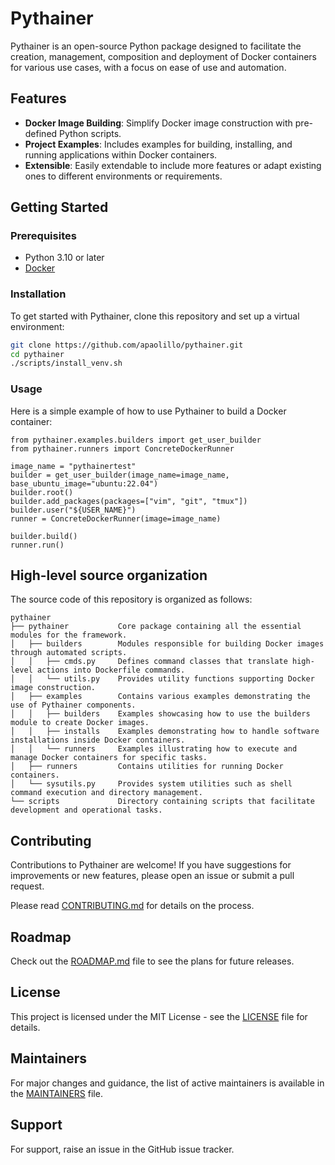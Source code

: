 # Pythainer

Pythainer is an open-source Python package designed to facilitate the creation,
management, composition and deployment of Docker containers for various use
cases, with a focus on ease of use and automation.

## Features

- **Docker Image Building**: Simplify Docker image construction with
  pre-defined Python scripts.
- **Project Examples**: Includes examples for building, installing, and
  running applications within Docker containers.
- **Extensible**: Easily extendable to include more features or adapt
  existing ones to different environments or requirements.

## Getting Started

### Prerequisites

- Python 3.10 or later
- [Docker](https://docs.docker.com/engine/install/)

### Installation

To get started with Pythainer, clone this repository and set up a virtual
environment:

```bash
git clone https://github.com/apaolillo/pythainer.git
cd pythainer
./scripts/install_venv.sh
```

### Usage

Here is a simple example of how to use Pythainer to build a Docker container:

```python3
from pythainer.examples.builders import get_user_builder
from pythainer.runners import ConcreteDockerRunner

image_name = "pythainertest"
builder = get_user_builder(image_name=image_name, base_ubuntu_image="ubuntu:22.04")
builder.root()
builder.add_packages(packages=["vim", "git", "tmux"])
builder.user("${USER_NAME}")
runner = ConcreteDockerRunner(image=image_name)

builder.build()
runner.run()
```

## High-level source organization

The source code of this repository is organized as follows:
```
pythainer
├── pythainer           Core package containing all the essential modules for the framework.
│   ├── builders        Modules responsible for building Docker images through automated scripts.
│   │   ├── cmds.py     Defines command classes that translate high-level actions into Dockerfile commands.
│   │   └── utils.py    Provides utility functions supporting Docker image construction.
│   ├── examples        Contains various examples demonstrating the use of Pythainer components.
│   │   ├── builders    Examples showcasing how to use the builders module to create Docker images.
│   │   ├── installs    Examples demonstrating how to handle software installations inside Docker containers.
│   │   └── runners     Examples illustrating how to execute and manage Docker containers for specific tasks.
│   ├── runners         Contains utilities for running Docker containers.
│   └── sysutils.py     Provides system utilities such as shell command execution and directory management.
└── scripts             Directory containing scripts that facilitate development and operational tasks.
```

## Contributing

Contributions to Pythainer are welcome! If you have suggestions for
improvements  or new features, please open an issue or submit a pull request.

Please read [CONTRIBUTING.md](CONTRIBUTING.md) for details on the process.

## Roadmap

Check out the [ROADMAP.md](ROADMAP.md) file to see the plans for future
releases.

## License

This project is licensed under the MIT License - see the [LICENSE](LICENSE)
file for details.

## Maintainers

For major changes and guidance, the list of active maintainers is available in
the [MAINTAINERS](MAINTAINERS) file.

## Support

For support, raise an issue in the GitHub issue tracker.
